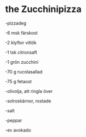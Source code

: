 # the Zucchinipizza

-pizzadeg

-6 msk färskost

-2 klyftor vitlök

-1 tsk citronsaft

-1 grön zucchini

-70 g rucolasallad

-75 g fetaost

-olivolja, att ringla över

-solroskärnor, rostade

-salt

-peppar

-ev avokado